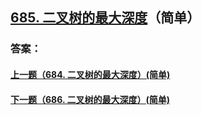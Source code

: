 ## [685. 二叉树的最大深度](https://leetcode-cn.com/problems/merge-two-sorted-lists/)（简单）





### 答案：



#### [上一题（684. 二叉树的最大深度）(简单)](https://github.com/sdwwld/leetCode/blob/master/src/main/java/com/wld/java/leetcode/leetCode0684.md)

#### [下一题（686. 二叉树的最大深度）(简单)](https://github.com/sdwwld/leetCode/blob/master/src/main/java/com/wld/java/leetcode/leetCode0686.md)